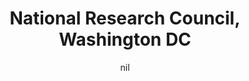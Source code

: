 ---
title: "National Research Council, Washington DC"
project_id: 
date: nil
conference_id: ""
presenters:
   - peter_bandettini
summary: "<p>National Research Council, Washington DC</p>"
file: /assets/presentations/T210.ppt
filename: T210.ppt
layout: presentation
---